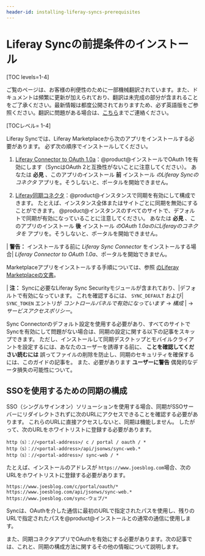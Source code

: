 ```yaml
---
header-id: installing-liferay-syncs-prerequisites
---
```


# Liferay Syncの前提条件のインストール

[TOC levels=1-4]

<p class="alert alert-info"><span class="wysiwyg-color-blue120">ご覧のページは、お客様の利便性のために一部機械翻訳されています。また、ドキュメントは頻繁に更新が加えられており、翻訳は未完成の部分が含まれることをご了承ください。最新情報は都度公開されておりますため、必ず英語版をご参照ください。翻訳に問題がある場合は、<a href="mailto:support-content-jp@liferay.com">こちら</a>までご連絡ください。</span></p>

[TOCレベル= 1-4]

Liferay Syncでは、Liferay Marketplaceから次のアプリをインストールする必要があります。 必ず次の順序でインストールしてください。

1.  [Liferay Connector to OAuth 1.0a](https://web.liferay.com/marketplace/-/mp/application/45261909)：@product@インストールでOAuth 1を有効にします（SyncはOAuth 2と互換性がないことに注意してください）。 あなたは **必見** 、このアプリのインストール **前** インストール *のLiferay Syncのコネクタ* アプリを。そうしないと、ポータルを開始できません。

2.  [Liferay同期コネクタ](https://web.liferay.com/marketplace/-/mp/application/31709100)：@product@インスタンスで同期を有効にして構成できます。 たとえば、インスタンス全体またはサイトごとに同期を無効にすることができます。 @product@インスタンスのすべてのサイトで、デフォルトで同期が有効になっていることに注意してください。 あなたは **必見** 、このアプリのインストール **後** インストール *のOAuth 1.0aのにLiferayのコネクタを* アプリを。そうしないと、ポータルを開始できません。

| **警告：** インストールする前に *Liferay Sync Connector* をインストールする場合| *Liferay Connector to OAuth 1.0a*、ポータルを開始できません。

Marketplaceアプリをインストールする手順については、参照 [のLiferay Marketplaceの文書](/docs/7-1/user/-/knowledge_base/u/using-the-liferay-marketplace)。

| **注：** Syncに必要なLiferay Sync Securityモジュールが含まれており、|デフォルトで有効になっています。 これを確認するには、 `SYNC_DEFAULT` および| `SYNC_TOKEN` エントリが *コントロールパネルで有効になっています* → *構成* | → *サービスアクセスポリシー*。

Sync Connectorのデフォルト設定を使用する必要があり、すべてのサイトでSyncを有効にして問題がない場合は、同期の設定に関する以下の記事をスキップできます。 ただし、インストールして同期デスクトップとモバイルクライアントを設定するには、あなたのユーザーを誘導する前に、 **ことを確認してください読むには** 誤ってファイルの削除を防止し、同期のセキュリティを確保するには、このガイドの記事を。 また、必要があります **ユーザーに警告** 偶発的なデータ損失の可能性について。

## SSOを使用するための同期の構成

SSO（シングルサインオン）ソリューションを使用する場合、同期がSSOサーバーにリダイレクトされずに次のURLにアクセスできることを確認する必要があります。 これらのURLに直接アクセスしないと、同期は機能しません。 したがって、次のURLをホワイトリストに登録する必要があります。

    http（s）：//<portal-address>/ c / portal / oauth / *
    http（s）：//<portal-address>/api/jsonws/sync-web.*
    http（s）：//<portal-address>/ sync-web / *

たとえば、インストールのアドレスが `https://www.joesblog.com`場合、次のURLをホワイトリストに登録する必要があります。

    https://www.joesblog.com/c/portal/oauth/*
    https://www.joesblog.com/api/jsonws/sync-web.*
    https://www.joesblog.com/sync-ウェブ/*

Syncは、OAuthを介した通信に最初のURLで指定されたパスを使用し、残りのURLで指定されたパスを@product@インストールとの通常の通信に使用します。

また、同期コネクタアプリでOAuthを有効にする必要があります。次の記事では、これと、同期の構成方法に関するその他の情報について説明します。

